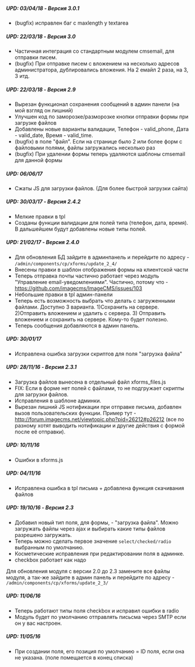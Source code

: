 ##### UPD: 03/04/18 - Версия 3.0.1
* (bugfix) исправлен баг с maxlength у textarea

##### UPD: 22/03/18 - Версия 3.0 
* Частичная интеграция со стандартным модулем cmsemail, для отправки писем.
* (bugfix) При отправке писем с вложением на несколько адресов администратора, дублировались вложения. На 2 емайл 2 раза, на 3, 3 итд.

##### UPD: 22/03/18 - Версия 2.9
* Вырезан функционал сохранения сообщений в админ панели (на мой взгляд он лишний)
* Улучшен код по заморозке/разморозке кнопки отправки формы при загрузке файлов
* Добавлены новые варианты валидации, Телефон - valid_phone, Дата - valid_date, Время - valid_time.
* (bugfix) в поле "файл". Если на странице было 2 или более форм с файловыми полями, файлы загружались несколько раз
* (bugfix) При удалении формы теперь удаляются шаблоны cmsemail для данной формы

##### UPD: 06/06/17
* Сжаты JS для загрузки файлов. (Для более быстрой загрузки сайта)

##### UPD: 30/03/17 - Версия 2.4.2
* Мелкие правки в tpl
* Созданы функции валидации для полей типа (телефон, дата, время). В дальшейшем будут добавлены новые типы полей.

##### UPD: 21/02/17 - Версия 2.4.0
* Для обновления БД зайдите в админпанель и перейдите по адресу - `/admin/components/cp/xforms/update_2_4/`
* Внесены правки в шаблон отображения формы на клиентской части
* Теперь отправка почты частично работает через модуль "Управление email-уведомлениями". Частично, потому что - https://github.com/imagecms/ImageCMS/issues/103
* Небольшие правки в tpl админ-панели
* Теперь есть возможность выбрать что делать с загруженными файлами. Доступно 3 варианта. 1)Сохранить на сервере. 2)Отправить вложением и удалить с сервера. 3) Отправить вложением и сохранить на сервере. Кому-то будет полезно.
* Теперь сообщения добавляются в админ панель.

##### UPD: 30/01/17
* Исправлена ошибка загрузки скриптов для поля "загрузка файла"

##### UPD: 28/11/16 - Версия 2.3.1
* Загрузка файлов вынесена в отдельный файл xforms_files.js
* FIX: Если в форме нет полей с файлами, то не подгружает скрипты для загрузки файлов.
* Исправления в шаблоне админки.
* Вырезан лишний JS нотификации при отправке письма, добавлен вызов пользовательских функции. Пример тут - http://forum.imagecms.net/viewtopic.php?pid=26212#p26212 (все по разному хотят выводить нотификации и другие действия с формой после её отправки).

##### UPD: 10/11/16
* Ошибки в xforms.js

##### UPD: 04/11/16
* Исправлена ошибка в tpl письма + добавлена функция скачивания файлов

##### UPD: 19/10/16 - Версия 2.3
* Добавил новый тип поля, для формы, - "загрузка файла". Можно загружать файлы через ajax и выбирать какие типы файлов разрешено загружать.
* Теперь можно сделать первое значение `select/checked/radio` выбранным по умолчанию.
* Косметические исправления при редактировании поля в админке.
* checkbox работает как надо

Для обновления модуля с версии 2.0 до 2.3 замените все файлы модуля, а так-же зайдите в админ панель и перейдите по адресу - `/admin/components/cp/xforms/update_2_3/`

##### UPD: 11/06/16
* Теперь работают типы поля checkbox и исправил ошибки в radio
* Модуль будет по умолчанию отправлять письсма через SMTP если он у вас настроен.

##### UPD: 11/05/16
* При создании поля, его позиция по умолчанию = ID поля, если она не указана. (поле помещается в конец списка)